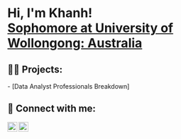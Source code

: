 <h1>Hi, I'm Khanh! <br/><a href="https://www.uow.edu.au/"> Sophomore at University of Wollongong: Australia</a>

<h2>👨‍💻 Projects:</h2>
- [Data Analyst Professionals Breakdown]
<h2> 🤳 Connect with me:</h2>

[<img align="left" alt="JoshMadakor | LinkedIn" width="22px" src="https://cdn.jsdelivr.net/npm/simple-icons@v3/icons/linkedin.svg" />][linkedin]
[<img align="left" alt="JoshMadakor | Instagram" width="22px" src="https://cdn.jsdelivr.net/npm/simple-icons@v3/icons/instagram.svg" />][instagram]

[instagram]: https://www.instagram.com/quockh.anh
[linkedin]: https://linkedin.com/in/frankkhanhnguyen
